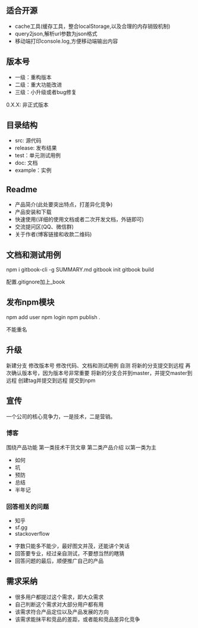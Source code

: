 ## 适合开源

* cache工具(缓存工具，整合localStorage,以及合理的内存销毁机制)
* query2json,解析url参数为json格式
* 移动端打印console.log,方便移动端输出内容

## 版本号

* 一级：重构版本
* 二级：重大功能改进
* 三级：小升级或者bug修复

0.X.X: 非正式版本

## 目录结构

* src: 源代码
* release: 发布结果
* test：单元测试用例
* doc: 文档
* example：实例

## Readme

* 产品简介(此处要突出特点，打差异化竞争)
* 产品安装和下载
* 快速使用(详细的使用文档或者二次开发文档，外链即可)
* 交流提问区(QQ、微信群)
* 关于作者(博客链接和收款二维码)

## 文档和测试用例

npm i gitbook-cli -g
SUMMARY.md
gitbook init
gitbook build

配置.gitignore加上_book

## 发布npm模块

npm add user
npm login
npm publish .

不能重名

## 升级

新建分支
修改版本号
修改代码、文档和测试用例
自测
将新的分支提交到远程
再次确认版本号，因为版本号非常重要
将新的分支合并到master，并提交master到远程
创建tag并提交到远程
提交到npm


## 宣传

一个公司的核心竞争力，一是技术，二是营销。

### 博客

围绕产品功能
第一类技术干货文章
第二类产品介绍
以第一类为主

* 如何
* 坑
* 预防
* 总结
* 半年记

### 回答相关的问题

- 知乎
- sf.gg
- stackoverflow

* 字数只能多不能少，最好图文并茂，还能讲个笑话
* 回答要专业，经过亲自测试，不要想当然的瞎猜
* 回答问题的最后，顺便推广自己的产品

## 需求采纳

- 很多用户都提过这个需求，即大众需求
- 自己判断这个需求对大部分用户都有用
- 该需求符合产品定位以及产品发展的方向
- 该需求能抹平和竞品的差距，或者能和竞品差异化竞争







































































